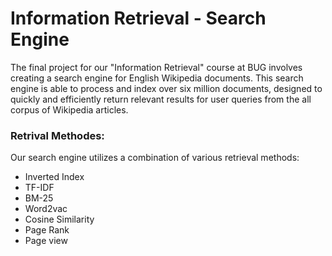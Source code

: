 # Information Retrieval - Search Engine
The final project for our "Information Retrieval" course at BUG involves creating a search engine for English Wikipedia documents. This search engine is able to process and index over six million documents, designed to quickly and efficiently return relevant results for user queries from the all corpus of Wikipedia articles.
### Retrival Methodes:
Our search engine utilizes a combination of various retrieval methods:
- Inverted Index
- TF-IDF
- BM-25
- Word2vac
- Cosine Similarity
- Page Rank
- Page view





